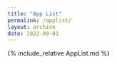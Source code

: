 ```yaml
---
title: "App List"
permalink: /applist/
layout: archive
date: 2022-09-01
---
```


{% include_relative AppList.md %}
